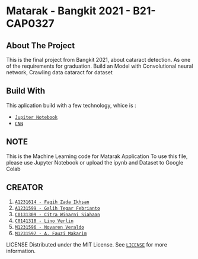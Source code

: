 # Matarak - Bangkit 2021 - B21-CAP0327
## About The Project
This is the final project from Bangkit 2021, about cataract detection.
As one of the requirements for graduation.
Build an Model with Convolutional neural network, Crawling data cataract for dataset

## Build With
This aplication build with a few technology, whice is :
 - [`Jupiter Notebook`](https://developer.android.com/)
 - [`CNN`](https://en.wikipedia.org/wiki/Convolutional_neural_network)

## NOTE
This is the Machine Learning code for Matarak Application To use this file, please use Jupyter Notebook or upload the ipynb and Dataset to Google Colab

## CREATOR
 1. [`A1231614 - Faqih Zada Ikhsan`](https://www.linkedin.com/in/faqihzada)
 2. [`A1231599 - Galih Tegar Febrianto`](https://www.linkedin.com/in/galih-tegar-febrianto/?originalSubdomain=id)
 3. [`C0131309 - Citra Winarni Siahaan`](https://www.linkedin.com/in/citrawinarnis/)
 4. [`C0141318 - Lino Verlin`](https://www.linkedin.com/in/lino-verlin-51a61b1a4/)
 5. [`M1231596 - Novaren Veraldo`](https://id.linkedin.com/in/novarenv)
 6. [`M1231597 - A. Fauzi Makarim`](https://www.linkedin.com/in/fauzi-makarim/)


LICENSE
Distributed under the MIT License. See [`LICENSE`](https://github.com/Bangkit-MATAMU/MachineLearning-MATAMU/blob/main/LICENSE) for more information.
